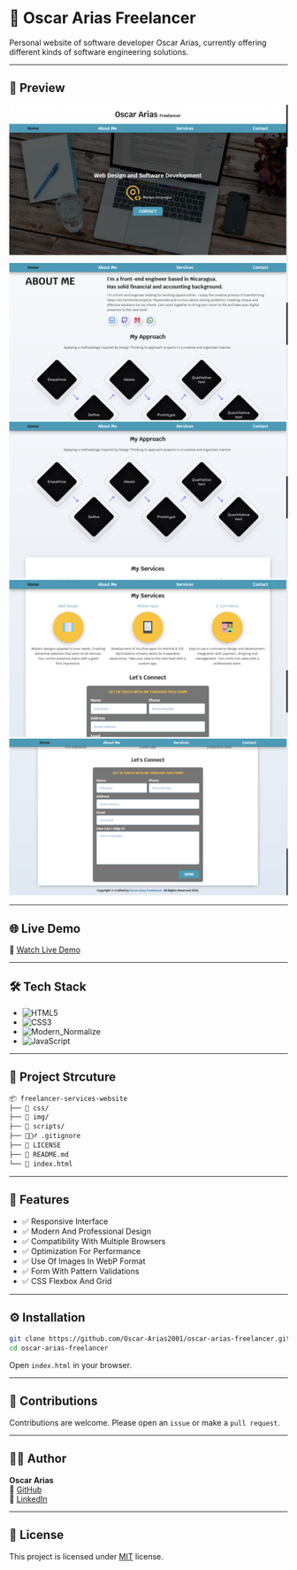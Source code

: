 # 🚀 Oscar Arias Freelancer

Personal website of software developer Oscar Arias, currently offering different kinds of software engineering solutions.

---

## 📸 Preview

![Home](./assets/screenshot-1.png)
![About](./assets/screenshot-2.png)
![Workflow](./assets/screenshot-3.png)
![Services](./assets/screenshot-4.png)
![Contact](./assets/screenshot-5.png)

---

## 🌐 Live Demo

🔗 [Watch Live Demo](https://oscarariasfreelancernic.netlify.app/)

---

## 🛠️ Tech Stack

- ![HTML5](https://img.shields.io/badge/HTML5-E34F26?style=flat&logo=html5&logoColor=white)
- ![CSS3](https://img.shields.io/badge/CSS3-1572B6?style=flat&logo=css&logoColor=white)
- ![Modern_Normalize](https://img.shields.io/badge/Modern_Normalize-E34F26?style=flat&logo=normalizedotcss&logoColor=white)
- ![JavaScript](https://img.shields.io/badge/JavaScript-F7DF1E?style=flat&logo=javascript&logoColor=black)

---

## 📁 Project Strcuture

```bash
📦 freelancer-services-website
├── 📁 css/
├── 📁 img/
├── 📁 scripts/
├── 🙅🏻‍♂️ .gitignore
├── 🪪 LICENSE
├── 📖 README.md
└── 📄 index.html
```

---

## 📌 Features

- ✅ Responsive Interface
- ✅ Modern And Professional Design
- ✅ Compatibility With Multiple Browsers
- ✅ Optimization For Performance
- ✅ Use Of Images In WebP Format
- ✅ Form With Pattern Validations
- ✅ CSS Flexbox And Grid

---

## ⚙️ Installation

```bash
git clone https://github.com/Oscar-Arias2001/oscar-arias-freelancer.git
cd oscar-arias-freelancer
```

Open `index.html` in your browser.

---

## 🤝 Contributions

Contributions are welcome. Please open an `issue` or make a `pull request`.

---

## 🧑‍💻 Author

**Oscar Arias**  
🐙 [GitHub](https://github.com/Oscar-Arias2001) </br>
🔗 [LinkedIn](https://www.linkedin.com/in/arias-oscar-8909b025b)

---

## 📄 License

This project is licensed under [MIT](LICENSE) license.
